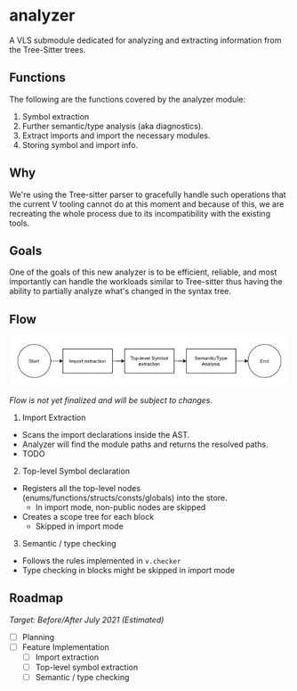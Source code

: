 # analyzer
A VLS submodule dedicated for analyzing and extracting information from the Tree-Sitter trees. 

## Functions
The following are the functions covered by the analyzer module:

1. Symbol extraction
2. Further semantic/type analysis (aka diagnostics).
3. Extract imports and import the necessary modules.
4. Storing symbol and import info.

## Why
We're using the Tree-sitter parser to gracefully handle such operations that the current V tooling cannot do at this moment and because of this, we are recreating the whole process due to its incompatibility with the existing tools.

## Goals
One of the goals of this new analyzer is to be efficient, reliable, and most importantly can handle the workloads similar to Tree-sitter thus having the ability to partially analyze what's changed in the syntax tree.

## Flow
![flow](./readme_assets/vls-flow.jpg)

*Flow is not yet finalized and will be subject to changes.*

1. Import Extraction
  - Scans the import declarations inside the AST.
  - Analyzer will find the module paths and returns the resolved paths.
  - TODO
2. Top-level Symbol declaration
  - Registers all the top-level nodes (enums/functions/structs/consts/globals) into the store.
    - In import mode, non-public nodes are skipped
  - Creates a scope tree for each block
    - Skipped in import mode
3. Semantic / type checking
  - Follows the rules implemented in `v.checker`
  - Type checking in blocks might be skipped in import mode

## Roadmap
*Target: Before/After July 2021 (Estimated)*

- [ ] Planning
- [ ] Feature Implementation
  - [ ] Import extraction
  - [ ] Top-level symbol extraction
  - [ ] Semantic / type checking
